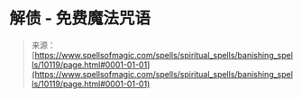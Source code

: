 <!--yml

分类：未分类

日期：2024年06月12日 18:46:45

-->

# 解债 - 免费魔法咒语

> 来源：[https://www.spellsofmagic.com/spells/spiritual_spells/banishing_spells/10119/page.html#0001-01-01](https://www.spellsofmagic.com/spells/spiritual_spells/banishing_spells/10119/page.html#0001-01-01)
